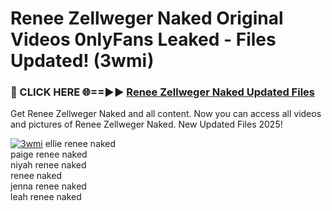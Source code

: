 # Renee Zellweger Naked Original Videos 0nlyFans Leaked - Files Updated! (3wmi)

<h3>🔴 CLICK HERE 🌐==►► <a href="https://tinyurl.com/up5wt9bj" rel="nofollow">Renee Zellweger Naked Updated Files</a></h3>

Get Renee Zellweger Naked and all content. Now you can access all videos and pictures of Renee Zellweger Naked. New Updated Files 2025!

[![3wmi](https://i.imgur.com/ABiUzMV.gif)](https://tinyurl.com/up5wt9bj)
ellie renee naked<br>
paige renee naked<br>
niyah renee naked<br>
renee naked<br>
jenna renee naked<br>
leah renee naked